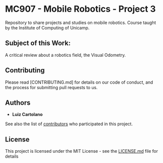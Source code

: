 # MC907 - Mobile Robotics - Project 3

Repository to share projects and studies on mobile robotics. Course taught by the Institute of Computing of Unicamp.

## Subject of this Work:

A critical review about a robotics field, the Visual Odometry.

## Contributing

Please read [CONTRIBUTING.md] for details on our code of conduct, and the process for submitting pull requests to us.

## Authors

* **Luiz Cartolano**

See also the list of [contributors](https://github.com/luizcartolano2/mc907-mobile-robotics/graphs/contributors) who participated in this project.

## License

This project is licensed under the MIT License - see the [LICENSE.md](LICENSE.md) file for details

